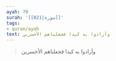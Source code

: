 ```yaml
---
ayah: 70
surah: '[[021|سورة]]'
tags:
- quran/ayah
text: وأرادوا به كيدا فجعلناهم الأخسرين
---
```

> وأرادوا به كيدا فجعلناهم الأخسرين
